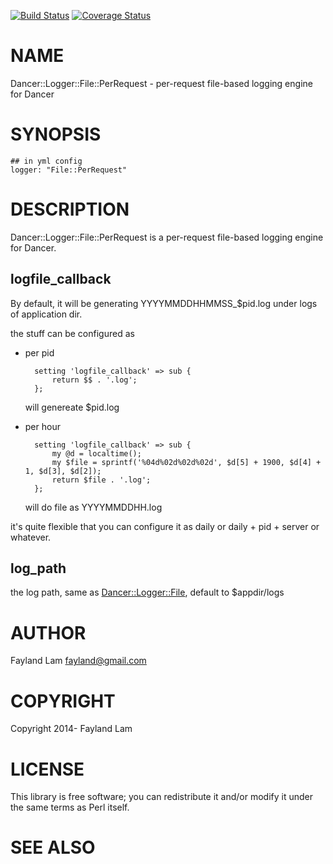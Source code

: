 [![Build Status](https://travis-ci.org/fayland/perl-Dancer-Logger-File-PerRequest.svg?branch=master)](https://travis-ci.org/fayland/perl-Dancer-Logger-File-PerRequest)
[![Coverage Status](https://coveralls.io/repos/fayland/perl-Dancer-Logger-File-PerRequest/badge.png?branch=master)](https://coveralls.io/r/fayland/perl-Dancer-Logger-File-PerRequest?branch=master)

# NAME

Dancer::Logger::File::PerRequest - per-request file-based logging engine for Dancer

# SYNOPSIS

    ## in yml config
    logger: "File::PerRequest"

# DESCRIPTION

Dancer::Logger::File::PerRequest is a per-request file-based logging engine for Dancer.

## logfile\_callback

By default, it will be generating YYYYMMDDHHMMSS\_$pid.log under logs of application dir.

the stuff can be configured as

- per pid

        setting 'logfile_callback' => sub {
            return $$ . '.log';
        };

    will genereate $pid.log

- per hour

        setting 'logfile_callback' => sub {
            my @d = localtime();
            my $file = sprintf('%04d%02d%02d%02d', $d[5] + 1900, $d[4] + 1, $d[3], $d[2]);
            return $file . '.log';
        };

    will do file as YYYYMMDDHH.log

it's quite flexible that you can configure it as daily or daily + pid + server or whatever.

## log\_path

the log path, same as [Dancer::Logger::File](https://metacpan.org/pod/Dancer::Logger::File), default to $appdir/logs

# AUTHOR

Fayland Lam <fayland@gmail.com>

# COPYRIGHT

Copyright 2014- Fayland Lam

# LICENSE

This library is free software; you can redistribute it and/or modify
it under the same terms as Perl itself.

# SEE ALSO
